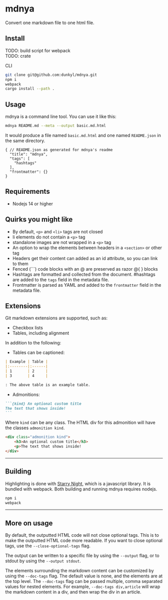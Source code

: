 # mdnya

Convert one markdown file to one html file.

## Install

TODO: build script for webpack\
TODO: crate

CLI
```sh
git clone git@github.com:dunkyl/mdnya.git
npm i
webpack
cargo install --path .
```

## Usage

mdnya is a command line tool. You can use it like this:
```sh
mdnya README.md --meta --output basic.md.html
```
It would produce a file named `basic.md.html` and one named `README.json` in the same directory.

```jsonc
{ // README.json as generated for mdnya's readme
  "title": "mdnya",
  "tags": [
    "hashtags"
  ],
  "frontmatter": {}
}
```

## Requirements

- Nodejs 14 or higher

## Quirks you might like

- By default, `<p>` and `<li>` tags are not closed
- li elements do not contain a `<p>` tag
- standalone images are not wrapped in a `<p>` tag
- An option to wrap the elements between headers in a `<section>` or other tag
- Headers get their content can added as an id attribute, so you can link to them
- Fenced (```) code blocks with an @ are preserved as razor @{ } blocks
- Hashtags are formatted and collected from the document. #hashtags are added to the `tags` field in the metadata file.
- Frontmatter is parsed as YAML and added to the `frontmatter` field in the metadata file.

## Extensions

Git markdown extensions are supported, such as:
- Checkbox lists
- Tables, including alignment

In addition to the following:
- Tables can be captioned:
```md
| Example | Table |
|:--------|:------|
| 1       | 2     |
| 3       | 4     |

: The above table is an example table.
```

- Admonitions:
````md
```{kind} An optional custom title
The text that shows inside!
```
````
Where `kind` can be any class. The HTML div for this admonition will have the classes `admonition kind`.
```html
<div class="admonition kind">
    <h3>An optional custom title</h3>
    <p>The text that shows inside!
</div>
```

---

## Building

Highlighting is done with [Starry Night](https://github.com/wooorm/starry-night), which is a javascript library. It is bundled with webpack. Both building and running mdnya requires nodejs.
```sh
npm i
webpack
```

---

## More on usage

By default, the outputted HTML code will not close optional tags. This is to make the outputted HTML code more readable. If you want to close optional tags, use the `--close-optional-tags` flag.

The output can be written to a specific file by using the `--output` flag, or to stdout by using the `--output stdout`.

The elements surrounding the markdown content can be customized by using the `--doc-tags` flag. The default value is none, and the elements are at the top level. The `--doc-tags` flag can be passed multiple, comma separated values for nested elements. For example, `--doc-tags div,article` will wrap the markdown content in a div, and then wrap the div in an article.
